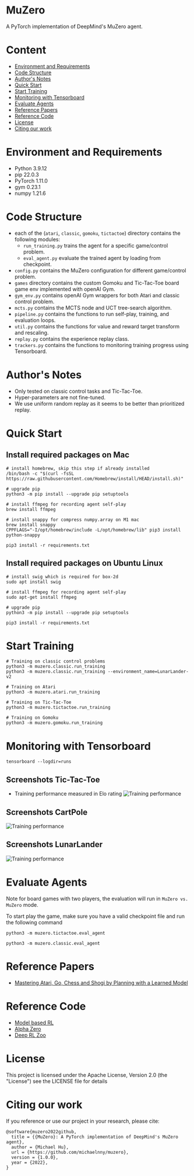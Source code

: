 MuZero
=============================
A PyTorch implementation of DeepMind's MuZero agent.


# Content
- [Environment and Requirements](#environment-and-requirements)
- [Code Structure](#code-structure)
- [Author's Notes](#authors-notes)
- [Quick Start](#quick-start)
- [Start Training](#start-training)
- [Monitoring with Tensorboard](#monitoring-with-tensorboard)
- [Evaluate Agents](#evaluate-agents)
- [Reference Papers](#reference-papers)
- [Reference Code](#reference-code)
- [License](#license)
- [Citing our work](#citing-our-work)

# Environment and Requirements
* Python        3.9.12
* pip           22.0.3
* PyTorch       1.11.0
* gym           0.23.1
* numpy         1.21.6


# Code Structure

* each of the (`atari`, `classic`, `gomoku`, `tictactoe`) directory contains the following modules:
  - `run_training.py` trains the agent for a specific game/control problem.
  - `eval_agent.py` evaluate the trained agent by loading from checkpoint.
* `config.py` contains the MuZero configuration for different game/control problem.
* `games` directory contains the custom Gomoku and Tic-Tac-Toe board game env implemented with openAI Gym.
* `gym_env.py` contains openAI Gym wrappers for both Atari and classic control problem.
* `mcts.py` contains the MCTS node and UCT tree-search algorithm.
* `pipeline.py` contains the functions to run self-play, training, and evaluation loops.
* `util.py` contains the functions for value and reward target transform and rescaling.
* `replay.py` contains the experience replay class.
* `trackers.py` contains the functions to monitoring training progress using Tensorboard.


# Author's Notes
* Only tested on classic control tasks and Tic-Tac-Toe.
* Hyper-parameters are not fine-tuned.
* We use uniform random replay as it seems to be better than prioritized replay.


# Quick Start
## Install required packages on Mac
```
# install homebrew, skip this step if already installed
/bin/bash -c "$(curl -fsSL https://raw.githubusercontent.com/Homebrew/install/HEAD/install.sh)"

# upgrade pip
python3 -m pip install --upgrade pip setuptools

# install ffmpeg for recording agent self-play
brew install ffmpeg

# install snappy for compress numpy.array on M1 mac
brew install snappy
CPPFLAGS="-I/opt/homebrew/include -L/opt/homebrew/lib" pip3 install python-snappy

pip3 install -r requirements.txt
```


## Install required packages on Ubuntu Linux
```
# install swig which is required for box-2d
sudo apt install swig

# install ffmpeg for recording agent self-play
sudo apt-get install ffmpeg

# upgrade pip
python3 -m pip install --upgrade pip setuptools

pip3 install -r requirements.txt
```


# Start Training

```
# Training on classic control problems
python3 -m muzero.classic.run_training
python3 -m muzero.classic.run_training --environment_name=LunarLander-v2

# Training on Atari
python3 -m muzero.atari.run_training

# Training on Tic-Tac-Toe
python3 -m muzero.tictactoe.run_training

# Training on Gomoku
python3 -m muzero.gomoku.run_training
```


# Monitoring with Tensorboard

```
tensorboard --logdir=runs
```

## Screenshots Tic-Tac-Toe
* Training performance measured in Elo rating
![Training performance](/screenshots/TicTacToe.png)


## Screenshots CartPole
![Training performance](/screenshots/CartPole.png)


## Screenshots LunarLander
![Training performance](/screenshots/LunarLander.png)


# Evaluate Agents
Note for board games with two players, the evaluation will run in `MuZero vs. MuZero` mode.

To start play the game, make sure you have a valid checkpoint file and run the following command
```
python3 -m muzero.tictactoe.eval_agent

python3 -m muzero.classic.eval_agent

```


# Reference Papers
* [Mastering Atari, Go, Chess and Shogi by Planning with a Learned Model](https://arxiv.org/abs/1911.08265)


# Reference Code
* [Model based RL](https://github.com/JimOhman/model-based-rl)
* [Alpha Zero](https://github.com/michaelnny/alpha_zero)
* [Deep RL Zoo](https://github.com/michaelnny/deep_rl_zoo)


# License

This project is licensed under the Apache License, Version 2.0 (the "License")
see the LICENSE file for details


# Citing our work

If you reference or use our project in your research, please cite:

```
@software{muzero2022github,
  title = {{MuZero}: A PyTorch implementation of DeepMind's MuZero agent},
  author = {Michael Hu},
  url = {https://github.com/michaelnny/muzero},
  version = {1.0.0},
  year = {2022},
}
```
